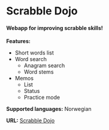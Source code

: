 # Scrabble Dojo #

#### Webapp for improving scrabble skills! ####

**Features:**
* Short words list
* Word search
  * Anagram search
  * Word stems
* Memos
  * List
  * Status
  * Practice mode

**Supported languages:** Norwegian

**URL:** [Scrabble Dojo](scrabbledojo.herokuapp.com)
